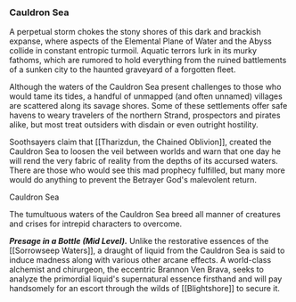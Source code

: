 ### Cauldron Sea

A perpetual storm chokes the stony shores of this dark and brackish expanse, where aspects of the Elemental Plane of Water and the Abyss collide in constant entropic turmoil. Aquatic terrors lurk in its murky fathoms, which are rumored to hold everything from the ruined battlements of a sunken city to the haunted graveyard of a forgotten fleet.

Although the waters of the Cauldron Sea present challenges to those who would tame its tides, a handful of unmapped (and often unnamed) villages are scattered along its savage shores. Some of these settlements offer safe havens to weary travelers of the northern Strand, prospectors and pirates alike, but most treat outsiders with disdain or even outright hostility.

Soothsayers claim that [[Tharizdun, the Chained Oblivion]], created the Cauldron Sea to loosen the veil between worlds and warn that one day he will rend the very fabric of reality from the depths of its accursed waters. There are those who would see this mad prophecy fulfilled, but many more would do anything to prevent the Betrayer God's malevolent return.

[](https://media.dndbeyond.com/compendium-images/egtw/yDOyqyOocErRgYJK/03-25.png)

Cauldron Sea

The tumultuous waters of the Cauldron Sea breed all manner of creatures and crises for intrepid characters to overcome.

_**Presage in a Bottle (Mid Level).**_ Unlike the restorative essences of the [[Sorrowseep Waters]], a draught of liquid from the Cauldron Sea is said to induce madness along with various other arcane effects. A world-class alchemist and chirurgeon, the eccentric Brannon Ven Brava, seeks to analyze the primordial liquid's supernatural essence firsthand and will pay handsomely for an escort through the wilds of [[Blightshore]] to secure it.
